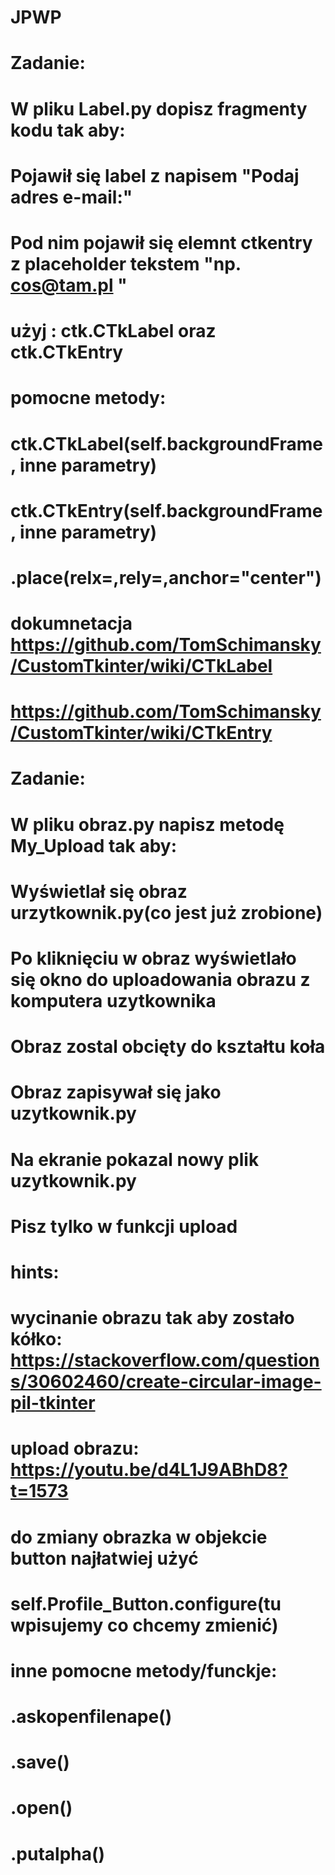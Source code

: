 # JPWP

# Zadanie:
# W pliku Label.py dopisz fragmenty kodu tak aby:
# Pojawił się label z napisem "Podaj adres e-mail:"
# Pod nim pojawił się elemnt ctkentry z placeholder tekstem "np. cos@tam.pl "

# użyj : ctk.CTkLabel oraz ctk.CTkEntry



# pomocne metody:

# ctk.CTkLabel(self.backgroundFrame, inne parametry)
# ctk.CTkEntry(self.backgroundFrame, inne parametry)
# .place(relx=,rely=,anchor="center")
# dokumnetacja https://github.com/TomSchimansky/CustomTkinter/wiki/CTkLabel
# https://github.com/TomSchimansky/CustomTkinter/wiki/CTkEntry





# Zadanie:
# W pliku obraz.py napisz metodę My_Upload tak aby:
# Wyświetlał się obraz urzytkownik.py(co jest już zrobione)
# Po kliknięciu w obraz wyświetlało się okno do uploadowania obrazu z komputera uzytkownika
# Obraz zostal obcięty do kształtu koła
# Obraz zapisywał się jako uzytkownik.py
# Na ekranie pokazal nowy plik uzytkownik.py

# Pisz tylko w funkcji upload


# hints: 
# wycinanie obrazu tak aby zostało kółko: https://stackoverflow.com/questions/30602460/create-circular-image-pil-tkinter
# upload obrazu: https://youtu.be/d4L1J9ABhD8?t=1573
# do zmiany obrazka w objekcie button najłatwiej użyć 
# self.Profile_Button.configure(tu wpisujemy co chcemy zmienić)
# inne pomocne metody/funckje:
# .askopenfilenape()
# .save()
# .open()
# .putalpha()


